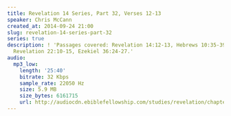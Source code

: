 ```yaml
---
title: Revelation 14 Series, Part 32, Verses 12-13
speaker: Chris McCann
created_at: 2014-09-24 21:00
slug: revelation-14-series-part-32
series: true
description: ! 'Passages covered: Revelation 14:12-13, Hebrews 10:35-39, John 14:15,21,
  Revelation 22:10-15, Ezekiel 36:24-27.'
audio:
  mp3_low:
    length: '25:40'
    bitrate: 32 Kbps
    sample_rate: 22050 Hz
    size: 5.9 MB
    size_bytes: 6161715
    url: http://audiocdn.ebiblefellowship.com/studies/revelation/chapter-14/2014.09.24_McCann_-_Revelation_14_Series_Part_32.mp3
---
```

